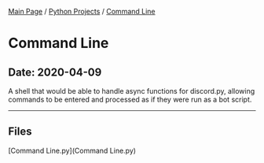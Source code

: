 [Main Page](/) / [Python Projects](/python) / [Command Line](/python/2020-04-09_Command_Line)

# Command Line

## Date: 2020-04-09

A shell that would be able to handle async functions for discord.py, allowing commands to be entered and processed as if they were run as a bot script.

-----

## Files

[Command Line.py](Command Line.py)